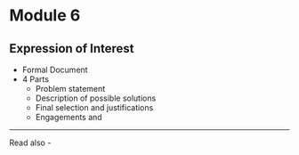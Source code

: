 # Module 6

## Expression of Interest
- Formal Document
- 4 Parts
	- Problem statement
	- Description of possible solutions
	- Final selection and justifications
	- Engagements and 


---
Read also - 